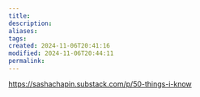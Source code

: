 ```yaml
---
title: 
description: 
aliases: 
tags: 
created: 2024-11-06T20:41:16
modified: 2024-11-06T20:44:11
permalink: 
---
```



https://sashachapin.substack.com/p/50-things-i-know
